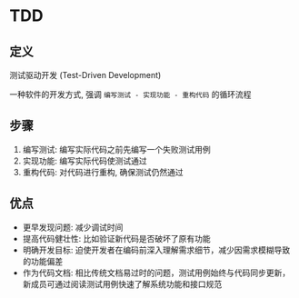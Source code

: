# TDD

## 定义

测试驱动开发 (Test-Driven Development)

一种软件的开发方式, 强调 `编写测试 - 实现功能 - 重构代码` 的循环流程

## 步骤

1. 编写测试: 编写实际代码之前先编写一个失败测试用例
2. 实现功能: 编写实际代码使测试通过
3. 重构代码: 对代码进行重构, 确保测试仍然通过

## 优点

- 更早发现问题: 减少调试时间
- 提高代码健壮性: 比如验证新代码是否破坏了原有功能
- 明确开发目标: 迫使开发者在编码前深入理解需求细节，减少因需求模糊导致的功能偏差
- 作为代码文档: 相比传统文档易过时的问题，测试用例始终与代码同步更新，新成员可通过阅读测试用例快速了解系统功能和接口规范